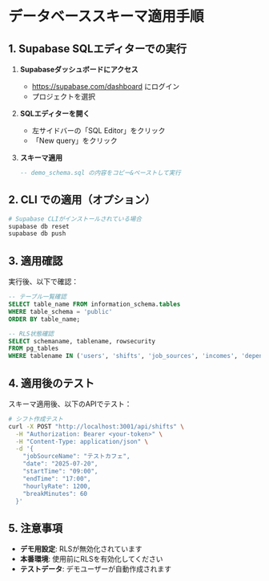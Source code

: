 # データベーススキーマ適用手順

## 1. Supabase SQLエディターでの実行

1. **Supabaseダッシュボードにアクセス**
   - https://supabase.com/dashboard にログイン
   - プロジェクトを選択

2. **SQLエディターを開く**
   - 左サイドバーの「SQL Editor」をクリック
   - 「New query」をクリック

3. **スキーマ適用**
   ```sql
   -- demo_schema.sql の内容をコピー&ペーストして実行
   ```

## 2. CLI での適用（オプション）

```bash
# Supabase CLIがインストールされている場合
supabase db reset
supabase db push
```

## 3. 適用確認

実行後、以下で確認：

```sql
-- テーブル一覧確認
SELECT table_name FROM information_schema.tables 
WHERE table_schema = 'public' 
ORDER BY table_name;

-- RLS状態確認
SELECT schemaname, tablename, rowsecurity 
FROM pg_tables 
WHERE tablename IN ('users', 'shifts', 'job_sources', 'incomes', 'dependents');
```

## 4. 適用後のテスト

スキーマ適用後、以下のAPIでテスト：

```bash
# シフト作成テスト
curl -X POST "http://localhost:3001/api/shifts" \
  -H "Authorization: Bearer <your-token>" \
  -H "Content-Type: application/json" \
  -d '{
    "jobSourceName": "テストカフェ",
    "date": "2025-07-20",
    "startTime": "09:00",
    "endTime": "17:00",
    "hourlyRate": 1200,
    "breakMinutes": 60
  }'
```

## 5. 注意事項

- **デモ用設定**: RLSが無効化されています
- **本番環境**: 使用前にRLSを有効化してください
- **テストデータ**: デモユーザーが自動作成されます